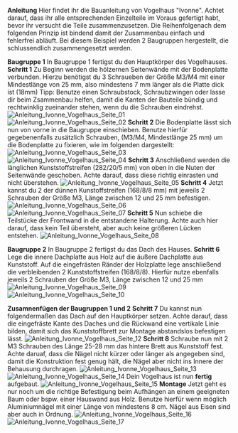__Anleitung__ Hier findet ihr die Bauanleitung von Vogelhaus "Ivonne". Achtet darauf, dass ihr alle entsprechenden Einzelteile im Voraus gefertigt habt, bevor ihr versucht die Teile zusammenzusetzen. Die Reihenfolgenach dem folgenden Prinzip ist bindend damit der Zusammenbau einfach und fehlerfrei abläuft. Bei diesem Beispiel werden 2 Baugruppen hergestellt, die schlussendlich zusammengesetzt werden. 

__Baugruppe 1__ In Baugruppe 1 fertigst du den Hauptkörper des Vogelhauses. 
__Schritt 1__ Zu Beginn werden die hölzernen Seitenwände mit der Bodenplatte verbunden. Hierzu benötigst du 3 Schraueben der Größe M3/M4 mit einer Mindestlänge von 25 mm, also mindestens 7 mm länger als die Platte dick ist (18mm)
Tipp: Benutze einen Schraubstock, Schraubzwingen oder lasse dir beim Zsammenbau helfen, damit die Kanten der Bauteile bündig und rechtwinklig zueinander stehen, wenn du die Schrauben eindrehst. 
![Anleitung_Ivonne_Vogelhaus_Seite_01](https://github.com/user-attachments/assets/abe92358-e3dd-444d-bbd7-defdc0cbd7da)
![Anleitung_Ivonne_Vogelhaus_Seite_02](https://github.com/user-attachments/assets/df7a5327-abbf-4c99-89cb-05d04b71be24)
__Schritt 2__ Die Bodenplatte lässt sich nun von vorne in die Baugruppe einschieben. Benutze hierfür gegebenenfalls zusätzlich Schrauben, (M3/M4, Mindestlänge 25 mm) um die Bodenplatte zu fixieren, wie im folgenden dargestellt:
![Anleitung_Ivonne_Vogelhaus_Seite_03](https://github.com/user-attachments/assets/07aca519-f682-4046-8442-ba44e1345ed4)
![Anleitung_Ivonne_Vogelhaus_Seite_04](https://github.com/user-attachments/assets/0bdc11e3-aec7-42e2-87a1-39868e5a6254)
__Schritt 3__ Anschließend werden die länglichen Kunststoffstreifen (282/20/5 mm) von oben in die Nuten der Seitenwände geschoben. Achte darauf, dass diese richtig einrasten und nicht überstehen. 
![Anleitung_Ivonne_Vogelhaus_Seite_05](https://github.com/user-attachments/assets/ed380735-4216-464a-8b92-2b9ac171e2eb)
__Schritt 4__ Jetzt kannst du 2 der dünnen Kunstoffstreifen (168/8/8 mm) mit jeweils 2 Schrauben der Größe M3, Länge zwischen 12 und 25 mm befestigen. 
![Anleitung_Ivonne_Vogelhaus_Seite_06](https://github.com/user-attachments/assets/08f0d3f9-b80c-4a35-aaf6-bb36d454c325)
![Anleitung_Ivonne_Vogelhaus_Seite_07](https://github.com/user-attachments/assets/cd19d843-6154-42f3-9343-c2e802b60f3d)
__Schritt 5__ Nun schiebe die Teilstücke der Frontwand in die entstandene Halterung. Achte auch hier darauf, dass kein Teil übersteht, aber auch keine größeren Lücken entstehen.
![Anleitung_Ivonne_Vogelhaus_Seite_08](https://github.com/user-attachments/assets/8747fabc-4eb5-4701-a81a-5d3df428ff55)

__Baugruppe 2__ In Baugruppe 2 fertigst du das Dach des Hauses. 
__Schritt 6__ Lege die innere Dachplatte aus Holz auf die äußere Dachplatte aus Kunststoff. Auf die eingefrästen Ränder der Holzplatte lege anschließend die verbleibenden 2 Kunststoffstreifen (168/8/8). Hierfür nutze ebenfalls jeweils 2 Schrauben der Größe M3, Länge zwischen 12 und 25 mm
![Anleitung_Ivonne_Vogelhaus_Seite_09](https://github.com/user-attachments/assets/ae52f04c-bf05-4852-b7ec-3f9022bbed59)
![Anleitung_Ivonne_Vogelhaus_Seite_10](https://github.com/user-attachments/assets/c3067cea-d0db-4c12-9eac-1406e4a12e47)

__Zusamnenfügen der Baugruppen 1 und 2__ 
__Schritt 7__ Du kannst nun folgendermaßen das Dach auf den Hauptkörper setzen. Achte darauf, dass die eingefräste Kante des Daches und die Rückwand eine vertikale Linie bilden, damit sich das Kunststoffbrett zur Montage abstandslos befestigen lässt. 
![Anleitung_Ivonne_Vogelhaus_Seite_12](https://github.com/user-attachments/assets/ae61cd50-c2e6-47c7-8e68-17af5400a305)
__Schritt 8__ Schraube nun mit 2 M3 Schrauben des Länge 25-28 mm das hintere Brett aus Kunststoff fest. Achte daruaf, dass die Nägel nicht kürzer oder länger als angegeben sind, damit die Konstruktion fest genug hält, die Nägel aber nicht ins Innere der Behausung durchragen. 
![Anleitung_Ivonne_Vogelhaus_Seite_13](https://github.com/user-attachments/assets/a31b184d-b57e-4ede-a60a-de85bffa7696)
![Anleitung_Ivonne_Vogelhaus_Seite_14](https://github.com/user-attachments/assets/acc45eb2-c49a-4de1-8765-f94a06b8267b)
Dein Vogelhaus ist nun __fertig__ aufgebaut.
![Anleitung_Ivonne_Vogelhaus_Seite_15](https://github.com/user-attachments/assets/69299495-ba28-4a36-95f1-17f36f131779)
__Montage__ Jetzt geht es nur noch um die richtige Befestigung beim Aufhängen an einem geeigneten Baum oder bspw. einer Hauswand aus Holz. Benutze hierfür wenn möglich Aluminiumnägel mit einer Länge von mindestens 8 cm. Nägel aus Eisen sind aber auch in Ordnung. 
![Anleitung_Ivonne_Vogelhaus_Seite_16](https://github.com/user-attachments/assets/da3dc67f-e229-430b-a8b8-fa2055f486c0)
![Anleitung_Ivonne_Vogelhaus_Seite_17](https://github.com/user-attachments/assets/356a4d5c-6d2e-465d-93ec-6138e5f40aee)















